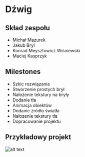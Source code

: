 # Dźwig

## Skład zespołu
- Michał Mazurek
- Jakub Bryl
- Konrad Meysztowicz Wiśniewski
- Maciej Kasprzyk

## Milestones
- Szkic rozwiązania
- Stworzenie prostych brył
- Nałożenie tekstury na bryły
- Dodanie tła
- Animacja obiektów
- Dodanie źródła światła
- Nałozenie tekstury tła
- Dopracowanie projektu

## Przykładowy projekt
![alt text](https://4.allegroimg.com/original/0cec95/5b86b01449e58638a793dc6169c4)